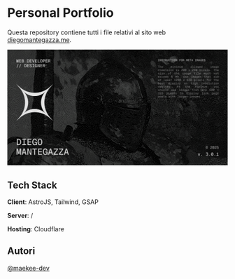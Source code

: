 # Personal Portfolio
Questa repository contiene tutti i file relativi al sito web [diegomantegazza.me](https://edilmantegazza.it).

![Logo](./public/og-image.png)


## Tech Stack

**Client**: AstroJS, Tailwind, GSAP

**Server**: /

**Hosting**: Cloudflare

## Autori

[@maekee-dev](https://www.github.com/maekee-dev)